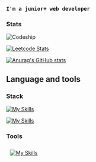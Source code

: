 ### `I'm a junior+ web developer`

### Stats

![Codeship](https://www.codewars.com/users/RGon-c/badges/large)

[![Leetcode Stats](https://leetcard.jacoblin.cool/RGon-c?font=dancing_script?border=0&radius=20)](https://leetcode.com/RGon-c)

[![Anurag's GitHub stats](https://github-readme-stats.vercel.app/api?username=RGon-c&theme=tokyonight&hide_title=true)](https://github.com/anuraghazra/github-readme-stats)

## Language and tools

### Stack


<p align="left">
     <a href="https://skillicons.dev" >
        <img  src="https://skillicons.dev/icons?i=ts,js,css,html,vue,nuxt,vite,vuetify,jquery,bootstrap,tailwind"alt="My Skills"/> 
    </a>
</p>

<p align="left">
     <a href="https://skillicons.dev" >
        <img src="https://skillicons.dev/icons?i=laravel,php,mysql"alt="My Skills"/> 
    </a>
</p>

### Tools

<p align="left">
     <a href="https://skillicons.dev" width="45%" >
        <img style="margin: 10px" src="https://skillicons.dev/icons?i=vscode,figma,git,github,blender,photoshop,&perline=7"alt="My Skills"/> 
    </a>
</p>

